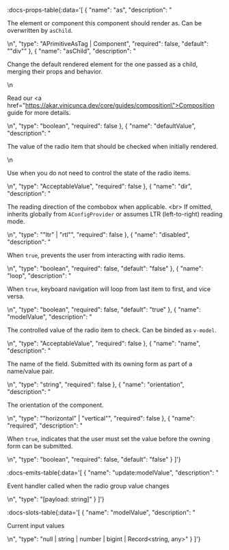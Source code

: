 <!-- This file was automatic generated. Do not edit it manually -->

:docs-props-table{:data='[
  {
    "name": "as",
    "description": "<p>The element or component this component should render as. Can be overwritten by <code>asChild</code>.</p>\n",
    "type": "APrimitiveAsTag | Component",
    "required": false,
    "default": "\"div\""
  },
  {
    "name": "asChild",
    "description": "<p>Change the default rendered element for the one passed as a child, merging their props and behavior.</p>\n<p>Read our <a href=\"https://akar.vinicunca.dev/core/guides/composition\">Composition</a> guide for more details.</p>\n",
    "type": "boolean",
    "required": false
  },
  {
    "name": "defaultValue",
    "description": "<p>The value of the radio item that should be checked when initially rendered.</p>\n<p>Use when you do not need to control the state of the radio items.</p>\n",
    "type": "AcceptableValue",
    "required": false
  },
  {
    "name": "dir",
    "description": "<p>The reading direction of the combobox when applicable. &lt;br&gt; If omitted, inherits globally from <code>AConfigProvider</code> or assumes LTR (left-to-right) reading mode.</p>\n",
    "type": "\"ltr\" | \"rtl\"",
    "required": false
  },
  {
    "name": "disabled",
    "description": "<p>When <code>true</code>, prevents the user from interacting with radio items.</p>\n",
    "type": "boolean",
    "required": false,
    "default": "false"
  },
  {
    "name": "loop",
    "description": "<p>When <code>true</code>, keyboard navigation will loop from last item to first, and vice versa.</p>\n",
    "type": "boolean",
    "required": false,
    "default": "true"
  },
  {
    "name": "modelValue",
    "description": "<p>The controlled value of the radio item to check. Can be binded as <code>v-model</code>.</p>\n",
    "type": "AcceptableValue",
    "required": false
  },
  {
    "name": "name",
    "description": "<p>The name of the field. Submitted with its owning form as part of a name/value pair.</p>\n",
    "type": "string",
    "required": false
  },
  {
    "name": "orientation",
    "description": "<p>The orientation of the component.</p>\n",
    "type": "\"horizontal\" | \"vertical\"",
    "required": false
  },
  {
    "name": "required",
    "description": "<p>When <code>true</code>, indicates that the user must set the value before the owning form can be submitted.</p>\n",
    "type": "boolean",
    "required": false,
    "default": "false"
  }
]'} 

:docs-emits-table{:data='[
  {
    "name": "update:modelValue",
    "description": "<p>Event handler called when the radio group value changes</p>\n",
    "type": "[payload: string]"
  }
]'} 

:docs-slots-table{:data='[
  {
    "name": "modelValue",
    "description": "<p>Current input values</p>\n",
    "type": "null | string | number | bigint | Record<string, any>"
  }
]'} 
